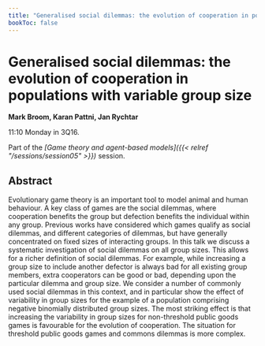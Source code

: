 ```yaml
---
title: "Generalised social dilemmas: the evolution of cooperation in populations with variable group size"
bookToc: false
---
```


# Generalised social dilemmas: the evolution of cooperation in populations with variable group size

**Mark Broom, Karan Pattni, Jan Rychtar**

11:10 Monday in 3Q16.

Part of the *[Game theory and agent-based models]({{< relref "/sessions/session05" >}})* session.

## Abstract

Evolutionary game theory is an important tool to model animal and human behaviour. A key class
of games are the social dilemmas, where cooperation benefits the group but defection benefits
the individual within any group. Previous works have considered which games qualify as social
dilemmas, and different categories of dilemmas, but have generally concentrated on fixed sizes
of interacting groups. In this talk we discuss a systematic investigation of social dilemmas on all
group sizes. This allows for a richer definition of social dilemmas. For example, while increasing
a group size to include another defector is always bad for all existing group members, extra
cooperators can be good or bad, depending upon the particular dilemma and group size. We
consider a number of commonly used social dilemmas in this context, and in particular show the
effect of variability in group sizes for the example of a population comprising negative binomially
distributed group sizes. The most striking effect is that increasing the variability in group sizes for
non-threshold public goods games is favourable for the evolution of cooperation. The situation for
threshold public goods games and commons dilemmas is more complex.


